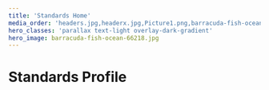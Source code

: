 ```yaml
---
title: 'Standards Home'
media_order: 'headers.jpg,headerx.jpg,Picture1.png,barracuda-fish-ocean-66218.jpg'
hero_classes: 'parallax text-light overlay-dark-gradient'
hero_image: barracuda-fish-ocean-66218.jpg
---
```


# Standards Profile